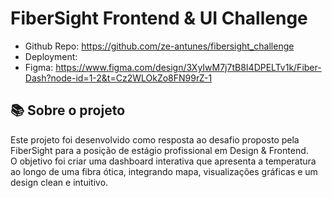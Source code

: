 # FiberSight Frontend & UI Challenge

- Github Repo: https://github.com/ze-antunes/fibersight_challenge
- Deployment: 
- Figma: https://www.figma.com/design/3XyIwM7j7tB8I4DPELTv1k/Fiber-Dash?node-id=1-2&t=Cz2WLOkZo8FN99rZ-1

## 📚 Sobre o projeto
Este projeto foi desenvolvido como resposta ao desafio proposto pela FiberSight para a posição de estágio profissional em Design & Frontend.  
O objetivo foi criar uma dashboard interativa que apresenta a temperatura ao longo de uma fibra ótica, integrando mapa, visualizações gráficas e um design clean e intuitivo.

